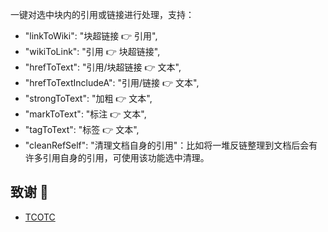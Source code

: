 一键对选中块内的引用或链接进行处理，支持：

- "linkToWiki": "块超链接 👉 引用",
- "wikiToLink": "引用 👉 块超链接",
- "hrefToText": "引用/块超链接 👉 文本",
- "hrefToTextIncludeA": "引用/链接 👉 文本",
- "strongToText": "加粗 👉 文本",
- "markToText": "标注 👉 文本",
- "tagToText": "标签 👉 文本",
- "cleanRefSelf": "清理文档自身的引用"：比如将一堆反链整理到文档后会有许多引用自身的引用，可使用该功能选中清理。

## 致谢 🙏

- [TCOTC](https://github.com/TCOTC)
